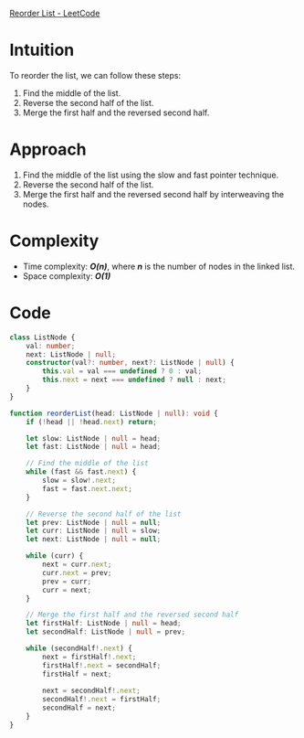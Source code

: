 [Reorder List - LeetCode](https://leetcode.com/problems/reorder-list/description/)

# Intuition
To reorder the list, we can follow these steps:
1. Find the middle of the list.
2. Reverse the second half of the list.
3. Merge the first half and the reversed second half.

# Approach
1. Find the middle of the list using the slow and fast pointer technique.
2. Reverse the second half of the list.
3. Merge the first half and the reversed second half by interweaving the nodes.

# Complexity
- Time complexity: ***O(n)***, where ***n*** is the number of nodes in the linked list.
- Space complexity: ***O(1)***

# Code
```typescript
class ListNode {
    val: number;
    next: ListNode | null;
    constructor(val?: number, next?: ListNode | null) {
        this.val = val === undefined ? 0 : val;
        this.next = next === undefined ? null : next;
    }
}

function reorderList(head: ListNode | null): void {
    if (!head || !head.next) return;

    let slow: ListNode | null = head;
    let fast: ListNode | null = head;

    // Find the middle of the list
    while (fast && fast.next) {
        slow = slow!.next;
        fast = fast.next.next;
    }

    // Reverse the second half of the list
    let prev: ListNode | null = null;
    let curr: ListNode | null = slow;
    let next: ListNode | null = null;

    while (curr) {
        next = curr.next;
        curr.next = prev;
        prev = curr;
        curr = next;
    }

    // Merge the first half and the reversed second half
    let firstHalf: ListNode | null = head;
    let secondHalf: ListNode | null = prev;

    while (secondHalf!.next) {
        next = firstHalf!.next;
        firstHalf!.next = secondHalf;
        firstHalf = next;
        
        next = secondHalf!.next;
        secondHalf!.next = firstHalf;
        secondHalf = next;
    }
}
```